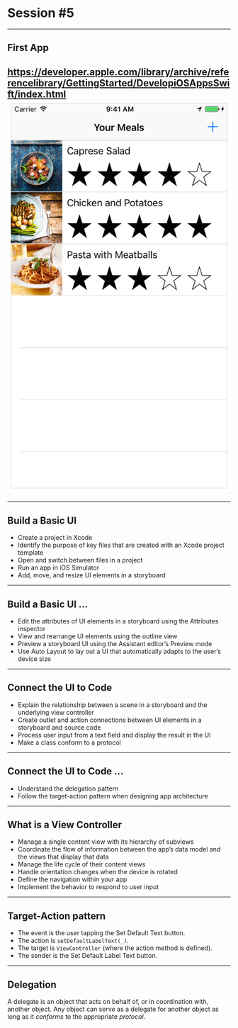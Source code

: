 # Session #5

---

##  First App
https://developer.apple.com/library/archive/referencelibrary/GettingStarted/DevelopiOSAppsSwift/index.html
![inline, 50%](app.png)
---



---

## Build a Basic UI

- Create a project in Xcode
- Identify the purpose of key files that are created with an Xcode project template
- Open and switch between files in a project
- Run an app in iOS Simulator
- Add, move, and resize UI elements in a storyboard



---
## Build a Basic UI ...

- Edit the attributes of UI elements in a storyboard using the Attributes inspector
- View and rearrange UI elements using the outline view
- Preview a storyboard UI using the Assistant editor’s Preview mode
- Use Auto Layout to lay out a UI that automatically adapts to the user’s device size


---
## Connect the UI to Code

- Explain the relationship between a scene in a storyboard and the underlying view controller
- Create outlet and action connections between UI elements in a storyboard and source code
- Process user input from a text field and display the result in the UI
- Make a class conform to a protocol

---

## Connect the UI to Code ...

- Understand the delegation pattern
- Follow the target-action pattern when designing app architecture


---

## What is a View Controller

- Manage a single content view with its hierarchy of subviews
- Coordinate the flow of information between the app’s data model and the views that display that data
- Manage the life cycle of their content views
- Handle orientation changes when the device is rotated
- Define the navigation within your app
- Implement the behavior to respond to user input

---

## Target-Action pattern

- The event is the user tapping the Set Default Text button.
- The action is `setDefaultLabelText(_)`.
- The target is `ViewController` (where the action method is defined).
- The sender is the Set Default Label Text button.

---

## Delegation

A delegate is an object that acts on behalf of, or in coordination with, another object. 
Any object can serve as a delegate for another object as long as it *conforms* to the appropriate *protocol*.
